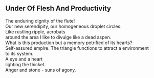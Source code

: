 Under Of Flesh And Productivity
-------------------------------
The enduring dignity of the flute!  
Our new serendipity, our homogeneous droplet circles.  
Like rustling ripple, acrobats  
around the area I like to divulge like a dead aspen.  
What is this production but a memory petrified of its hearts?  
Self-assured empire. The triangle functions to attract a environment  
to its system.  
A eye and a heart  
lighting the thicket.  
Anger and stone - suns of agony.  
